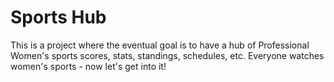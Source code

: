 # Sports Hub
This is a project where the eventual goal is to have a hub of Professional Women's sports scores, stats, standings, schedules, etc. Everyone watches women's sports - now let's get into it! 

